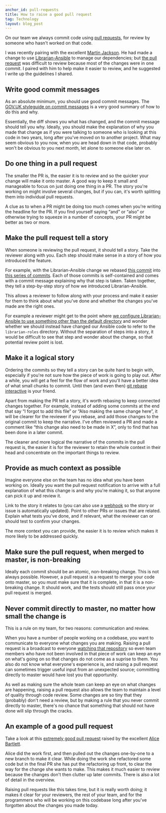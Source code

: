 ```yaml
---
anchor_id: pull-requests
title: How to raise a good pull request
tag: Technology
layout: blog_post
---
```


On our team we always commit code using [pull requests](https://help.github.com/articles/creating-a-pull-request/), for review by someone who hasn't worked on that code.

I was recently pairing with the excellent [Martin Jackson](https://twitter.com/actionjack). He had made a change to use [Librarian-Ansible](https://github.com/bcoe/librarian-ansible) to manage our dependencies; but [the pull request](https://github.com/alphagov/tsuru-ansible/pull/8) was difficult to review because most of the changes were in one commit. I paired with him to help make it easier to review, and he suggested I write up the guidelines I shared.

## Write good commit messages

As an absolute minimum, you should use good commit messages. The [GOV.UK styleguide on commit messages](https://github.com/alphagov/styleguides/blob/master/git.md) is a very good summary of how to do this and why.

Essentially, the diff shows you what has changed, and the commit message should tell you why. Ideally, you should make the explanation of why you made that change as if you were talking to someone who is looking at this code in two years, long after you've moved on to another project. What may seem obvious to you now, when you are head down in that code, probably won't be obvious to you next month, let alone to someone else later on.

## Do one thing in a pull request

The smaller the PR is, the easier it is to review and so the quicker your change will make it onto master. A good way to keep it small and manageable to focus on just doing one thing in a PR. The story you're working on might involve several changes, but if you can, it's worth splitting them into individual pull requests.

A clue as to when a PR might be doing too much comes when you're writing the headline for the PR. If you find yourself saying “and” or “also” or otherwise trying to squeeze in a number of concepts, your PR might be better as two or more.

## Make the pull request tell a story

When someone is reviewing the pull request, it should tell a story. Take the reviewer along with you. Each step should make sense in a story of how you introduced the feature.

For example, with the Librarian-Ansible change we rebased [this commit](https://github.com/alphagov/tsuru-ansible/commit/7547ac0d35a) into [this series of commits](https://github.com/alphagov/tsuru-ansible/compare/d891857...d14bb2f44). Each of those commits is self-contained and comes with a commit message explaining why that step is taken. Taken together, they tell a step-by-step story of how we introduced Librarian-Ansible.

This allows a reviewer to follow along with your process and make it easier for them to think about what you've done and whether the changes you've made are the right ones.

For example a reviewer might get to the point where [we configure Librarian-Ansible to use something other than the default directory](https://github.com/alphagov/tsuru-ansible/commit/d55e7c94) and wonder whether we should instead have changed our Ansible code to refer to the `librarian-roles` directory. Without the separation of steps into a story, it would be difficult to see that step and wonder about the change, so that potential review point is lost.

## Make it a logical story

Ordering the commits so they tell a story can be quite hard to begin with, especially if you're not sure how the piece of work is going to play out. After a while, you will get a feel for the flow of work and you'll have a better idea of what small chunks to commit. Until then (and even then) [git rebase interactive](http://git-scm.com/book/en/v2/Git-Tools-Rewriting-History#Changing-Multiple-Commit-Messages) is your friend.

Apart from making the PR tell a story, it's worth rebasing to keep connected changes together. For example, instead of adding some commits at the end that say “I forgot to add this file” or “Also making the same change here”, it will be clearer for the reviewer if you rebase, and add those changes to the original commit to keep the narrative. I've often reviewed a PR and made a comment like “this change also need to be made in X”, only to find that has been done in a later commit.

The cleaner and more logical the narrative of the commits in the pull request is, the easier it is for the reviewer to retain the whole context in their head and concentrate on the important things to review.

## Provide as much context as possible

Imagine everyone else on the team has no idea what you have been working on. Ideally you want the pull request notification to arrive with a full explanation of what this change is and why you're making it, so that anyone can pick it up and review it. 

Link to the story it relates to (you can also use a [webhook](https://help.github.com/articles/about-webhooks/) so the story or issue is automatically updated). Point to other PRs or issues that are related. Explain what tests you've done, and if relevant, what the reviewer can or should test to confirm your changes.

The more context you can provide, the easier it is to review which makes it more likely to be addressed quickly.

## Make sure the pull request, when merged to master, is non-breaking

Ideally each commit should be an atomic, non-breaking change. This is not always possible. However, a pull request is a request to merge your code onto master, so you must make sure that it is complete, in that it is a non-breaking change. It should work, and the tests should still pass once your pull request is merged.

## Never commit directly to master, no matter how small the change is

This is a rule on my team, for two reasons: communication and review.

When you have a number of people working on a codebase, you want to communicate to everyone what changes you are making. Raising a pull request is a broadcast to everyone [watching that repository](https://help.github.com/articles/watching-repositories/) so even team members who have not been involved in that piece of work can keep an eye on what's going on so that changes do not come as a suprise to them. You also do not know what everyone's experience is, and raising a pull request can sometimes trigger useful input from an unexpected source; committing directly to master would have lost you that opportunity.

As well as making sure the whole team can keep an eye on what changes are happening, raising a pull request also allows the team to maintain a level of quality through code review. Some changes are so tiny that they (probably) don't need a review, but by making a rule that you never commit directly to master, there's no chance that something that should not have done will slip through the cracks.

## An example of a good pull request

Take a look at this [extremely good pull request](https://github.com/alphagov/frontend/pull/784) raised by the excellent [Alice Bartlett](https://twitter.com/alicebartlett).

Alice did the work first, and then pulled out the changes one-by-one to a new branch to make it clear. While doing the work she refactored some code but in the final PR she has put the refactoring up front, to clear the way for the change she wants to make. This makes it much easier to review because the changes don't then clutter up later commits. There is also a lot of detail in the overview.

Raising pull requests like this takes time, but it is really worth doing; it makes it clear for your reviewers, the rest of your team, and for the programmers who will be working on this codebase long after you've forgotten about the changes you made today.
